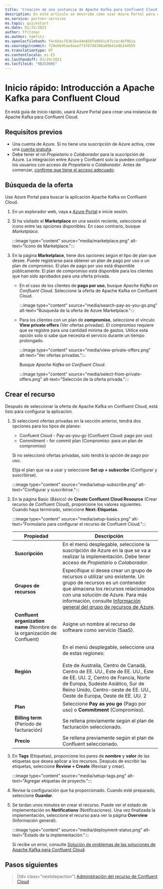 ```yaml
---
title: 'Creación de una instancia de Apache Kafka para Confluent Cloud: soluciones de partners de Azure'
description: En este artículo se describe cómo usar Azure Portal para crear una instancia de Apache Kafka para Confluent Cloud.
ms.service: partner-services
ms.topic: quickstart
ms.date: 01/15/2021
author: tfitzmac
ms.author: tomfitz
ms.openlocfilehash: f4c6dacf63b1be44e826fe6841c87ccec4bf9b1a
ms.sourcegitcommit: f28ebb95ae9aaaff3f87d8388a09b41e0b3445b5
ms.translationtype: HT
ms.contentlocale: es-ES
ms.lasthandoff: 03/29/2021
ms.locfileid: "98253695"
---
```

# <a name="quickstart-get-started-with-apache-kafka-for-confluent-cloud"></a>Inicio rápido: Introducción a Apache Kafka para Confluent Cloud

En está guía de inicio rápido, usará Azure Portal para crear una instancia de Apache Kafka para Confluent Cloud.

## <a name="prerequisites"></a>Requisitos previos

- Una cuenta de Azure. Si no tiene una suscripción de Azure activa, cree una [cuenta gratuita](https://azure.microsoft.com/free/).
- Debe tener el rol _Propietario_ o _Colaborador_ para la suscripción de Azure. La integración entre Azure y Confluent solo la pueden configurar los usuarios con acceso de _Propietario_ o _Colaborador_. Antes de comenzar, [confirme que tiene el acceso adecuado](../../role-based-access-control/check-access.md).

## <a name="find-offer"></a>Búsqueda de la oferta

Use Azure Portal para buscar la aplicación Apache Kafka on Confluent Cloud.

1. En un explorador web, vaya a [Azure Portal](https://portal.azure.com/) e inicie sesión.

1. Si ha visitado el **Marketplace** en una sesión reciente, seleccione el icono entre las opciones disponibles. En caso contrario, busque _Marketplace_.

    :::image type="content" source="media/marketplace.png" alt-text="Icono de Marketplace.":::

1. En la página **Marketplace**, tiene dos opciones según el tipo de plan que desee. Puede registrarse para obtener un plan de pago por uso o un plan de compromiso. El plan de pago por uso está disponible públicamente. El plan de compromiso está disponible para los clientes que han sido aprobados para una oferta privada.

   - En el caso de los clientes de **pago por uso**, busque _Apache Kafka on Confluent Cloud_. Seleccione la oferta de Apache Kafka on Confluent Cloud.

     :::image type="content" source="media/search-pay-as-you-go.png" alt-text="Búsqueda de la oferta de Azure Marketplace.":::

   - Para los clientes con un plan de **compromiso**, seleccione el vínculo **View private offers** (Ver ofertas privadas). El compromiso requiere que se registre para una cantidad mínima de gastos. Utilice esta opción solo si sabe que necesita el servicio durante un tiempo prolongado.

     :::image type="content" source="media/view-private-offers.png" alt-text="Ver ofertas privadas.":::

     Busque _Apache Kafka on Confluent Cloud_.

     :::image type="content" source="media/select-from-private-offers.png" alt-text="Selección de la oferta privada.":::

## <a name="create-resource"></a>Crear el recurso

Después de seleccionar la oferta de Apache Kafka on Confluent Cloud, está listo para configurar la aplicación.

1. Si seleccionó ofertas privadas en la sección anterior, tendrá dos opciones para los tipos de planes:

    - Confluent Cloud - Pay-as-you-go (Confluent Cloud: pago por uso)
    - Commitment - for commit plan (Compromiso: para un plan de compromiso)

   Si no seleccionó ofertas privadas, solo tendrá la opción de pago por uso.

   Elija el plan que va a usar y seleccione **Set up + subscribe** (Configurar y suscribirse).

    :::image type="content" source="media/setup-subscribe.png" alt-text="Configurar y suscribirse.":::

1. En la página Basic (Básico) de **Create Confluent Cloud Resource** (Crear recurso de Confluent Cloud), proporcione los valores siguientes. Cuando haya terminado, seleccione **Next: Etiquetas**.

    :::image type="content" source="media/setup-basics.png" alt-text="Formulario para configurar el recurso de Confluent Cloud.":::

    | Propiedad | Descripción |
    | ---- | ---- |
    | **Suscripción** | En el menú desplegable, seleccione la suscripción de Azure en la que se va a realizar la implementación. Debe tener acceso de _Propietario_ o _Colaborador_. |
    | **Grupos de recursos** | Especifique si desea crear un grupo de recursos o utilizar uno existente. Un grupo de recursos es un contenedor que almacena los recursos relacionados con una solución de Azure. Para más información, consulte [Información general del grupo de recursos de Azure](../../azure-resource-manager/management/overview.md). |
    | **Confluent organization name** (Nombre de la organización de Confluent) | Asigne un nombre al recurso de software como servicio (SaaS). |
    | **Región** | En el menú desplegable, seleccione una de estas regiones: <br/><br/> Este de Australia, Centro de Canadá, Centro de EE. UU., Este de EE. UU., Este de EE. UU. 2, Centro de Francia, Norte de Europa, Sudeste Asiático, Sur de Reino Unido, Centro-oeste de EE. UU., Oeste de Europa, Oeste de EE. UU. 2 |
    | **Plan** | Seleccione **Pay as you go** (Pago por uso) o **Commitment** (Compromiso). |
    | **Billing term** (Período de facturación) | Se rellena previamente según el plan de facturación seleccionado. |
    | **Precio** | Se rellena previamente según el plan de Confluent seleccionado. |

1. En **Tags** (Etiquetas), proporcione los pares de **nombre** y **valor** de las etiquetas que desea aplicar a los recursos. Después de escribir las etiquetas, seleccione **Review + Create** (Revisar y crear).

    :::image type="content" source="media/setup-tags.png" alt-text="Agregar etiquetas de proyecto.":::

1. Revise la configuración que ha proporcionado. Cuando esté preparado, seleccione **Guardar**.

1. Se tardan unos minutos en crear el recurso. Puede ver el estado de implementación en **Notifications** (Notificaciones). Una vez finalizada la implementación, seleccione el recurso para ver la página **Overview** (Información general).

    :::image type="content" source="media/deployment-status.png" alt-text="Estado de la implementación.":::

   Si recibe un error, consulte [Solución de problemas de las soluciones de Apache Kafka para Confluent Cloud](troubleshoot.md).

## <a name="next-steps"></a>Pasos siguientes

> [!div class="nextstepaction"]
> [Administración del recurso de Confluent Cloud](manage.md)

